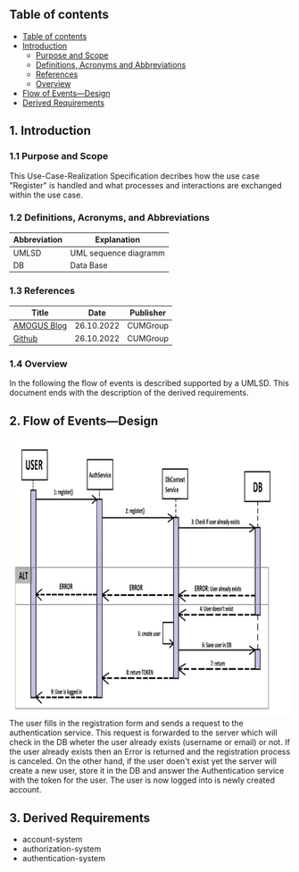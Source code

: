 ## Table of contents
- [Table of contents](#table-of-contents)
- [Introduction](#1-introduction)
    - [Purpose and Scope](#11-purpose-and-scope)
    - [Definitions, Acronyms and Abbreviations](#12-definitions-acronyms-and-abbreviations)
    - [References](#13-references)
    - [Overview](#14-overview)
- [Flow of Events—Design](#2-flow-of-eventsdesign)
- [Derived Requirements](#3-derived-requirements)

## 1. Introduction
### 1.1 Purpose and Scope
This Use-Case-Realization Specification decribes how the use case "Register" is handled and what processes and interactions are exchanged within the use case.

### 1.2 Definitions, Acronyms, and Abbreviations
| Abbreviation  | Explanation                               |
|---------------|-------------------------------------------|
| UMLSD         | UML sequence diagramm                     |
| DB            | Data Base                                 |

### 1.3 References
| Title                                                         | Date       | Publisher |
|---------------------------------------------------------------|------------|-----------|
| [AMOGUS Blog](https://github.com/CUMGroup/AMOGUS/discussions) | 26.10.2022 | CUMGroup  |
| [Github](https://github.com/CUMGroup/AMOGUS/)                 | 26.10.2022 | CUMGroup  |

### 1.4 Overview
In the following the flow of events is described supported by a UMLSD. This document ends with the description of the derived requirements.

## 2. Flow of Events—Design 
<img src="../../../../assets/images/sequence_diagrams/Register.png" height="500" alt="guimockups"></img><br>
The user fills in the registration form and sends a request to the authentication service. This request is forwarded to the server which will check in the DB wheter the user already exists (username or email) or not. If the user already exists then an Error is returned and the registration process is canceled. On the other hand, if the user doen't exist yet the server will create a new user, store it in the DB and answer the Authentication service with the token for the user. The user is now logged into is newly created account.

## 3. Derived Requirements
- account-system
- authorization-system
- authentication-system
